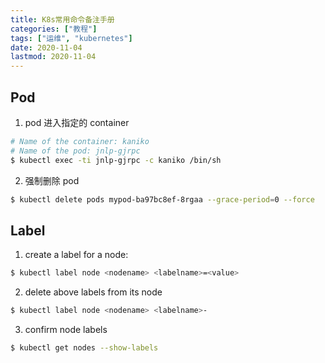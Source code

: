 ```yaml
---
title: K8s常用命令备注手册
categories: ["教程"]
tags: ["运维", "kubernetes"]
date: 2020-11-04
lastmod: 2020-11-04
---
```


## Pod

1. pod 进入指定的 container

```sh
# Name of the container: kaniko
# Name of the pod: jnlp-gjrpc
$ kubectl exec -ti jnlp-gjrpc -c kaniko /bin/sh
```

2. 强制删除 pod

```sh
$ kubectl delete pods mypod-ba97bc8ef-8rgaa --grace-period=0 --force
```

## Label

1. create a label for a node:

```sh
$ kubectl label node <nodename> <labelname>=<value>
```

2. delete above labels from its node

```sh
$ kubectl label node <nodename> <labelname>-
```

3. confirm node labels

```sh
$ kubectl get nodes --show-labels
```